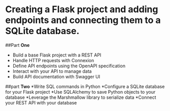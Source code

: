 # Creating a Flask project and adding endpoints and connecting them to a SQLite database.
##Part **One**
* Build a base Flask project with a REST API
* Handle HTTP requests with Connexion
* Define API endpoints using the OpenAPI specification
* Interact with your API to manage data
* Build API documentation with Swagger UI

##part **Two**
*Write SQL commands in Python
*Configure a SQLite database for your Flask project
*Use SQLAlchemy to save Python objects to your database
*Leverage the Marshmallow library to serialize data
*Connect your REST API with your database
